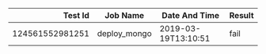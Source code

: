 |    Test Id    |  Job Name  |   Date And Time   |Result |
|--------------:|------------|-------------------|-------|
|124561552981251|deploy_mongo|2019-03-19T13:10:51|fail   |
